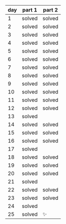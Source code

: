 | day | part 1 | part 2 |
|-----|--------|--------|
| 1   | solved | solved |
| 2   | solved | solved |
| 3   | solved | solved |
| 4   | solved | solved |
| 5   | solved | solved |
| 6   | solved | solved |
| 7   | solved | solved |
| 8   | solved | solved |
| 9   | solved | solved |
| 10  | solved | solved |
| 11  | solved | solved |
| 12  | solved | solved |
| 13  | solved |        |
| 14  | solved | solved |
| 15  | solved | solved |
| 16  | solved | solved |
| 17  | solved |        |
| 18  | solved | solved |
| 19  | solved | solved |
| 20  | solved | solved |
| 21  | solved |        |
| 22  | solved | solved |
| 23  | solved | solved |
| 24  | solved |        |
| 25  | solved | ✨      |
